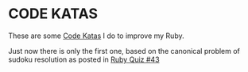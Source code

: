 CODE KATAS
==========

These are some [Code Katas](http://codekata.pragprog.com/2007/01/code_kata_backg.html) I do to improve my Ruby.

Just now there is only the first one, based on the canonical problem of sudoku resolution as posted in [Ruby Quiz #43](http://www.rubyquiz.com/quiz43.html)